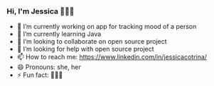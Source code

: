 ### Hi, I'm Jessica 👩🏻‍💼

- 🔭 I’m currently working on app for tracking mood of a person
- 🌱 I’m currently learning Java
- 👯 I’m looking to collaborate on open source project
- 🤔 I’m looking for help with open source project
- 📫 How to reach me: https://www.linkedin.com/in/jessicacotrina/
- 😄 Pronouns: she, her
- ⚡ Fun fact: 👩🏻‍🎨

<!--
**JessicaCotrinaR/JessicaCotrinaR** is a ✨ _special_ ✨ repository because its `README.md` (this file) appears on your GitHub profile.

Here are some ideas to get you started:


-->
